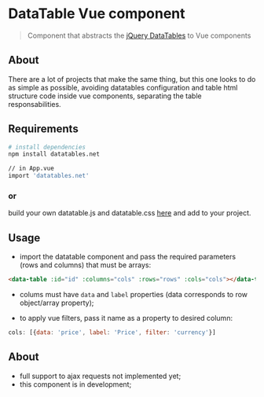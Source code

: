 # DataTable Vue component

> Component that abstracts the [jQuery DataTables](https://datatables.net) to Vue components

## About

There are a lot of projects that make the same thing, but this one looks to do as simple as possible, avoiding datatables configuration and table html structure code inside vue components, separating the table responsabilities.

## Requirements

``` bash
# install dependencies
npm install datatables.net

// in App.vue
import 'datatables.net'
```

### or
build your own datatable.js and datatable.css [here](https://datatables.net/download/index) and add to your project.


## Usage

- import the datatable component and pass the required parameters (rows and columns) that must be arrays:

```html
<data-table :id="id" :columns="cols" :rows="rows" :cols="cols"></data-table>
```

- colums must have ```data``` and ```label``` properties (data corresponds to row object/array property);

- to apply vue filters, pass it name as a property to desired column:

```js
cols: [{data: 'price', label: 'Price', filter: 'currency'}]
```

## About

- full support to ajax requests not implemented yet;
- this component is in development;